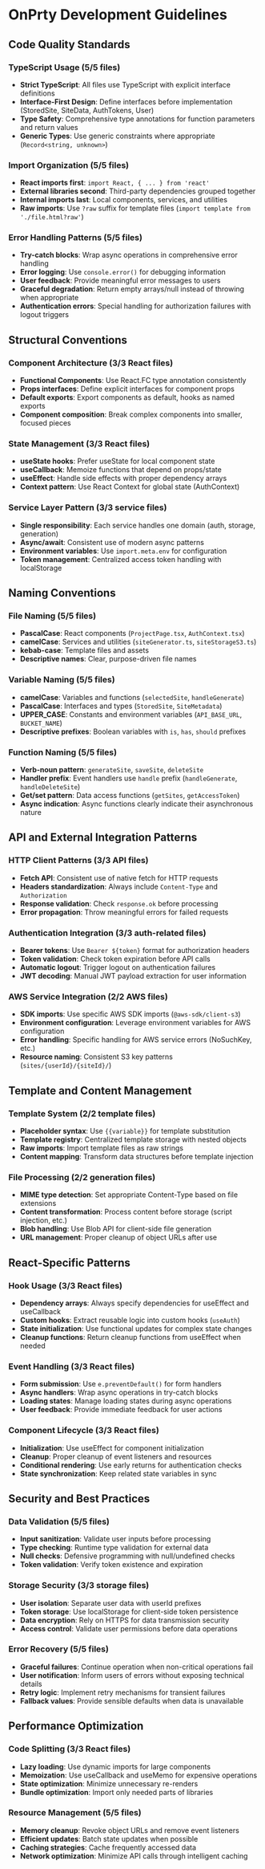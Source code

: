 # OnPrty Development Guidelines

## Code Quality Standards

### TypeScript Usage (5/5 files)
- **Strict TypeScript**: All files use TypeScript with explicit interface definitions
- **Interface-First Design**: Define interfaces before implementation (StoredSite, SiteData, AuthTokens, User)
- **Type Safety**: Comprehensive type annotations for function parameters and return values
- **Generic Types**: Use generic constraints where appropriate (`Record<string, unknown>`)

### Import Organization (5/5 files)
- **React imports first**: `import React, { ... } from 'react'`
- **External libraries second**: Third-party dependencies grouped together
- **Internal imports last**: Local components, services, and utilities
- **Raw imports**: Use `?raw` suffix for template files (`import template from './file.html?raw'`)

### Error Handling Patterns (5/5 files)
- **Try-catch blocks**: Wrap async operations in comprehensive error handling
- **Error logging**: Use `console.error()` for debugging information
- **User feedback**: Provide meaningful error messages to users
- **Graceful degradation**: Return empty arrays/null instead of throwing when appropriate
- **Authentication errors**: Special handling for authorization failures with logout triggers

## Structural Conventions

### Component Architecture (3/3 React files)
- **Functional Components**: Use React.FC type annotation consistently
- **Props interfaces**: Define explicit interfaces for component props
- **Default exports**: Export components as default, hooks as named exports
- **Component composition**: Break complex components into smaller, focused pieces

### State Management (3/3 React files)
- **useState hooks**: Prefer useState for local component state
- **useCallback**: Memoize functions that depend on props/state
- **useEffect**: Handle side effects with proper dependency arrays
- **Context pattern**: Use React Context for global state (AuthContext)

### Service Layer Pattern (3/3 service files)
- **Single responsibility**: Each service handles one domain (auth, storage, generation)
- **Async/await**: Consistent use of modern async patterns
- **Environment variables**: Use `import.meta.env` for configuration
- **Token management**: Centralized access token handling with localStorage

## Naming Conventions

### File Naming (5/5 files)
- **PascalCase**: React components (`ProjectPage.tsx`, `AuthContext.tsx`)
- **camelCase**: Services and utilities (`siteGenerator.ts`, `siteStorageS3.ts`)
- **kebab-case**: Template files and assets
- **Descriptive names**: Clear, purpose-driven file names

### Variable Naming (5/5 files)
- **camelCase**: Variables and functions (`selectedSite`, `handleGenerate`)
- **PascalCase**: Interfaces and types (`StoredSite`, `SiteMetadata`)
- **UPPER_CASE**: Constants and environment variables (`API_BASE_URL`, `BUCKET_NAME`)
- **Descriptive prefixes**: Boolean variables with `is`, `has`, `should` prefixes

### Function Naming (5/5 files)
- **Verb-noun pattern**: `generateSite`, `saveSite`, `deleteSite`
- **Handler prefix**: Event handlers use `handle` prefix (`handleGenerate`, `handleDeleteSite`)
- **Get/set pattern**: Data access functions (`getSites`, `getAccessToken`)
- **Async indication**: Async functions clearly indicate their asynchronous nature

## API and External Integration Patterns

### HTTP Client Patterns (3/3 API files)
- **Fetch API**: Consistent use of native fetch for HTTP requests
- **Headers standardization**: Always include `Content-Type` and `Authorization`
- **Response validation**: Check `response.ok` before processing
- **Error propagation**: Throw meaningful errors for failed requests

### Authentication Integration (3/3 auth-related files)
- **Bearer tokens**: Use `Bearer ${token}` format for authorization headers
- **Token validation**: Check token expiration before API calls
- **Automatic logout**: Trigger logout on authentication failures
- **JWT decoding**: Manual JWT payload extraction for user information

### AWS Service Integration (2/2 AWS files)
- **SDK imports**: Use specific AWS SDK imports (`@aws-sdk/client-s3`)
- **Environment configuration**: Leverage environment variables for AWS configuration
- **Error handling**: Specific handling for AWS service errors (NoSuchKey, etc.)
- **Resource naming**: Consistent S3 key patterns (`sites/{userId}/{siteId}/`)

## Template and Content Management

### Template System (2/2 template files)
- **Placeholder syntax**: Use `{{variable}}` for template substitution
- **Template registry**: Centralized template storage with nested objects
- **Raw imports**: Import template files as raw strings
- **Content mapping**: Transform data structures before template injection

### File Processing (2/2 generation files)
- **MIME type detection**: Set appropriate Content-Type based on file extensions
- **Content transformation**: Process content before storage (script injection, etc.)
- **Blob handling**: Use Blob API for client-side file generation
- **URL management**: Proper cleanup of object URLs after use

## React-Specific Patterns

### Hook Usage (3/3 React files)
- **Dependency arrays**: Always specify dependencies for useEffect and useCallback
- **Custom hooks**: Extract reusable logic into custom hooks (`useAuth`)
- **State initialization**: Use functional updates for complex state changes
- **Cleanup functions**: Return cleanup functions from useEffect when needed

### Event Handling (3/3 React files)
- **Form submission**: Use `e.preventDefault()` for form handlers
- **Async handlers**: Wrap async operations in try-catch blocks
- **Loading states**: Manage loading states during async operations
- **User feedback**: Provide immediate feedback for user actions

### Component Lifecycle (3/3 React files)
- **Initialization**: Use useEffect for component initialization
- **Cleanup**: Proper cleanup of event listeners and resources
- **Conditional rendering**: Use early returns for authentication checks
- **State synchronization**: Keep related state variables in sync

## Security and Best Practices

### Data Validation (5/5 files)
- **Input sanitization**: Validate user inputs before processing
- **Type checking**: Runtime type validation for external data
- **Null checks**: Defensive programming with null/undefined checks
- **Token validation**: Verify token existence and expiration

### Storage Security (3/3 storage files)
- **User isolation**: Separate user data with userId prefixes
- **Token storage**: Use localStorage for client-side token persistence
- **Data encryption**: Rely on HTTPS for data transmission security
- **Access control**: Validate user permissions before data operations

### Error Recovery (5/5 files)
- **Graceful failures**: Continue operation when non-critical operations fail
- **User notification**: Inform users of errors without exposing technical details
- **Retry logic**: Implement retry mechanisms for transient failures
- **Fallback values**: Provide sensible defaults when data is unavailable

## Performance Optimization

### Code Splitting (3/3 React files)
- **Lazy loading**: Use dynamic imports for large components
- **Memoization**: Use useCallback and useMemo for expensive operations
- **State optimization**: Minimize unnecessary re-renders
- **Bundle optimization**: Import only needed parts of libraries

### Resource Management (5/5 files)
- **Memory cleanup**: Revoke object URLs and remove event listeners
- **Efficient updates**: Batch state updates when possible
- **Caching strategies**: Cache frequently accessed data
- **Network optimization**: Minimize API calls through intelligent caching